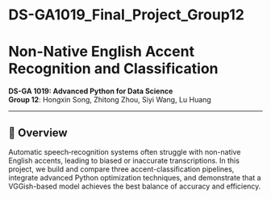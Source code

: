 # DS-GA1019_Final_Project_Group12
# Non-Native English Accent Recognition and Classification

**DS-GA 1019: Advanced Python for Data Science**  
**Group 12**: Hongxin Song, Zhitong Zhou, Siyi Wang, Lu Huang  

---

## 📖 Overview

Automatic speech‐recognition systems often struggle with non-native English accents, leading to biased or inaccurate transcriptions. In this project, we build and compare three accent-classification pipelines, integrate advanced Python optimization techniques, and demonstrate that a VGGish-based model achieves the best balance of accuracy and efficiency.

